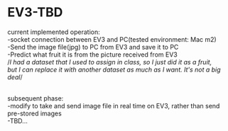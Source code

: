 # EV3-TBD

current implemented operation:<br/>
  -socket connection between EV3 and PC(tested environment: Mac m2)<br/>
  -Send the image file(jpg) to PC from EV3 and save it to PC<br/>
  -Predict what fruit it is from the picture received from EV3<br/>
  /*I had a dataset that I used to assign in class, so I just did it as a fruit,<br/>
  but I can replace it with another dataset as much as I want. It's not a big deal*/<br/><br/>
  
subsequent phase:<br/>
  -modify to take and send image file in real time on EV3, rather than send pre-stored images<br/>
  -TBD...<br/>
